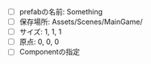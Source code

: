 - [ ] prefabの名前: Something
- [ ] 保存場所:     Assets/Scenes/MainGame/
- [ ] サイズ:       1, 1, 1
- [ ] 原点:         0, 0, 0
- [ ] Componentの指定

